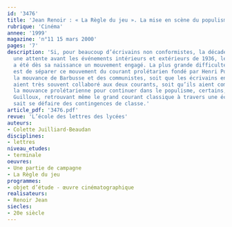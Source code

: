 ```yaml
---
id: '3476'
title: 'Jean Renoir : « La Règle du jeu ». La mise en scène du populisme dans l’entre-deux-guerres'
rubrique: 'Cinéma'
annee: '1999'
magazine: 'n°11 15 mars 2000'
pages: '7'
description: 'Si, pour beaucoup d’écrivains non conformistes, la décadence a marqué
  une attente avant les événements intérieurs et extérieurs de 1936, le populisme
  a été dès sa naissance un mouvement engagé. La plus grande difficulté, cependant,
  est de séparer ce mouvement du courant prolétarien fondé par Henri Poulaille dans
  la mouvance de Barbusse et des communistes, soit que les écrivains engagés à gauche
  aient très souvent collaboré aux deux courants, soit qu’ils aient commencé dans
  la mouvance prolétarienne pour continuer dans le populisme, certains, comme Louis
  Guilloux, retrouvant même le grand courant classique à travers une écriture qui
  sait se défaire des contingences de classe.'
article_pdf: '3476.pdf'
revue: 'L’école des lettres des lycées'
auteurs:
- Colette Juilliard-Beaudan
disciplines:
- lettres
niveau_etudes:
- terminale
oeuvres:
- Une partie de campagne
- La Règle du jeu
programmes:
- objet d’étude - œuvre cinématographique
realisateurs:
- Renoir Jean
siecles:
- 20e siècle
---
```

